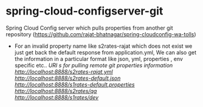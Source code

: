 # spring-cloud-configserver-git
Spring Cloud Config server which pulls properties from another git repository (https://github.com/rajat-bhatnagar/spring-cloudconfig-wa-tolls)

- For an invalid property name like s2rates-rajat which does not exist we just get back the default response from application.yml, We can also get the information in a particular format like json, yml, properties , env specific etc..
<i>URI s for pulling remote git properties information</i><br>
<i><a href="http://localhost:8888/s2rates-rajat.yml">http://localhost:8888/s2rates-rajat.yml</a></i><br>
<i><a href="http://localhost:8888/s2rates-default.json">http://localhost:8888/s2rates-default.json</a></i><br>
<i><a href="http://localhost:8888/s1rates-default.properties">http://localhost:8888/s1rates-default.properties</a></i><br>
<i><a href="http://localhost:8888/s2rates/qa">http://localhost:8888/s2rates/qa</a></i><br>
<i><a href="http://localhost:8888/s1rates/dev">http://localhost:8888/s1rates/dev</a></i><br>

